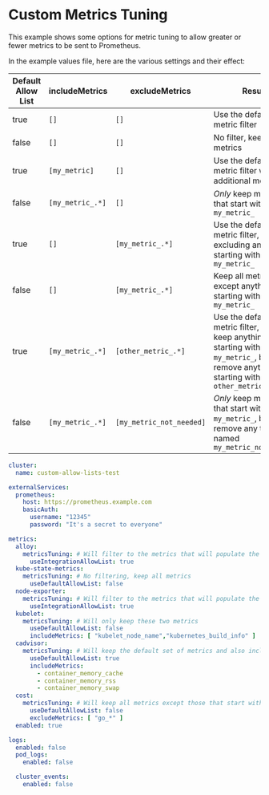 # Custom Metrics Tuning

This example shows some options for metric tuning to allow greater or fewer metrics to be sent to Prometheus.

In the example values file, here are the various settings and their effect:

| Default Allow List | includeMetrics   | excludeMetrics           | Result                                                                                                                         |
|--------------------|------------------|--------------------------|--------------------------------------------------------------------------------------------------------------------------------|
| true               | `[]`             | `[]`                     | Use the default metric filter                                                                                                  |
| false              | `[]`             | `[]`                     | No filter, keep all metrics                                                                                                    |
| true               | `[my_metric]`    | `[]`                     | Use the default metric filter with an additional metric                                                                        |
| false              | `[my_metric_.*]` | `[]`                     | *Only* keep metrics that start with `my_metric_`                                                                               |
| true               | `[]`             | `[my_metric_.*]`         | Use the default metric filter, but excluding anything starting with `my_metric_`                                               |
| false              | `[]`             | `[my_metric_.*]`         | Keep all metrics except anything starting with `my_metric_`                                                                    |
| true               | `[my_metric_.*]` | `[other_metric_.*]`      | Use the default metric filter, and keep anything starting with `my_metric_`, but remove anything starting with `other_metric_` |
| false              | `[my_metric_.*]` | `[my_metric_not_needed]` | *Only* keep metrics that start with `my_metric_`, but remove any that are named `my_metric_not_needed`                         |

```yaml
cluster:
  name: custom-allow-lists-test

externalServices:
  prometheus:
    host: https://prometheus.example.com
    basicAuth:
      username: "12345"
      password: "It's a secret to everyone"

metrics:
  alloy:
    metricsTuning: # Will filter to the metrics that will populate the Grafana Alloy integration
      useIntegrationAllowList: true
  kube-state-metrics:
    metricsTuning: # No filtering, keep all metrics
      useDefaultAllowList: false
  node-exporter:
    metricsTuning: # Will filter to the metrics that will populate the Linux node integration: https://grafana.com/docs/grafana-cloud/monitor-infrastructure/integrations/integration-reference/integration-linux-node/
      useIntegrationAllowList: true
  kubelet:
    metricsTuning: # Will only keep these two metrics
      useDefaultAllowList: false
      includeMetrics: [ "kubelet_node_name","kubernetes_build_info" ]
  cadvisor:
    metricsTuning: # Will keep the default set of metrics and also include these three more
      useDefaultAllowList: true
      includeMetrics:
        - container_memory_cache
        - container_memory_rss
        - container_memory_swap
  cost:
    metricsTuning: # Will keep all metrics except those that start with "go_*"
      useDefaultAllowList: false
      excludeMetrics: [ "go_*" ]
  enabled: true

logs:
  enabled: false
  pod_logs:
    enabled: false

  cluster_events:
    enabled: false
```

